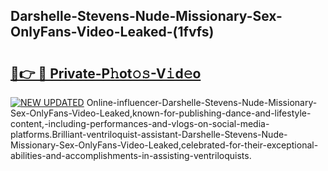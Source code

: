 ## Darshelle-Stevens-Nude-Missionary-Sex-OnlyFans-Video-Leaked-(1fvfs)


# <h2><a href="https://mediaupload.pro?-19M">🔗👉 🔴 Private-P𝚑ot𝚘𝚜-V𝚒d𝚎o</a></h2>

[![NEW UPDATED](https://i.imgur.com/0qMVB7G.gif)](https://mediaupload.pro?-19M)
Online-influencer-Darshelle-Stevens-Nude-Missionary-Sex-OnlyFans-Video-Leaked,known-for-publishing-dance-and-lifestyle-content,-including-performances-and-vlogs-on-social-media-platforms.Brilliant-ventriloquist-assistant-Darshelle-Stevens-Nude-Missionary-Sex-OnlyFans-Video-Leaked,celebrated-for-their-exceptional-abilities-and-accomplishments-in-assisting-ventriloquists.  